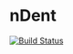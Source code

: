 # nDent

[![Build Status](https://github.com/helenacala/nDent.jl/actions/workflows/CI.yml/badge.svg?branch=main)](https://github.com/helenacala/nDent.jl/actions/workflows/CI.yml?query=branch%3Amain)
